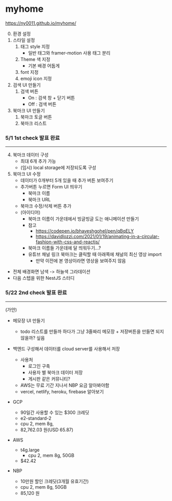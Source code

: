 # myhome

https://ny0011.github.io/myhome/

0. 환경 설정
1. 스타일 설정
   1. 태그 style 지정
      - 일반 태그와 framer-motion 사용 태그 분리
   2. Theme 색 지정
      - 기본 배경 어둡게
   3. font 지정
   4. emoji icon 지정
2. 검색 UI 만들기
   1. 검색 버튼
      - On : 검색 창 + 닫기 버튼
      - Off : 검색 버튼
3. 북마크 UI 만들기
   1. 북마크 토글 버튼
   2. 북마크 리스트

### 5/1 1st check 발표 완료

---

4. 북마크 데이터 구성
   - 최대 6개 추가 가능
   - (임시) local storage에 저장되도록 구성
5. 북마크 UI 수정
   - 데이터가 0개부터 5개 있을 때 추가 버튼 보여주기
   - 추가버튼 누르면 Form UI 띄우기
     - 북마크 이름
     - 북마크 URL
   - 북마크 수정/삭제 버튼 추가
   - (아이디어)
     - 북마크 이름이 가운데에서 빙글빙글 도는 애니메이션 만들기
     - 참고
       - https://codepen.io/bhaveshgohel/pen/qBqELY
       - https://davidlozzi.com/2021/01/19/animating-in-a-circular-fashion-with-css-and-reactjs/
     - 북마크 이름들 가운데에 달 띄워두기...?
     - 유튜브 채널 링크 북마크는 클릭할 때 아래쪽에 채널의 최신 영상 import
       - 만약 이전에 본 영상이라면 영상을 보여주지 않음

- 전체 배경화면 남색 -> 하늘색 그라데이션
- 다음 스텝을 위한 NestJS 스터디

### 5/22 2nd check 발표 완료

---

(가안)

- 메모장 UI 만들기
  - todo 리스트를 만들까 하다가 그냥 3줄짜리 메모장 + 저장버튼을 만들면 되지 않을까? 싶음
- 백엔드 구성해서 데이터를 cloud server를 사용해서 저장

  - 사용처
    - 로그인 구축
    - 사용자 별 북마크 데이터 저장
    - 게시판 같은 커뮤니티?
  - AWS는 무료 기간 지나서 NBP 요금 알아봐야함
  - vercel, netlify, heroku, firebase 알아보기

- GCP
  - 90일간 사용할 수 있는 $300 크레딧
  - e2-standard-2
  - cpu 2, mem 8g,
  - 82,762.03 원(USD 65.87)
- AWS
  - t4g.large
    - cpu 2, mem 8g, 50GB
  - $42.42
- NBP
  - 10만원 할인 크레딧(3개월 유효기간)
  - cpu 2, mem 8g, 50GB
  - 85,120 원
